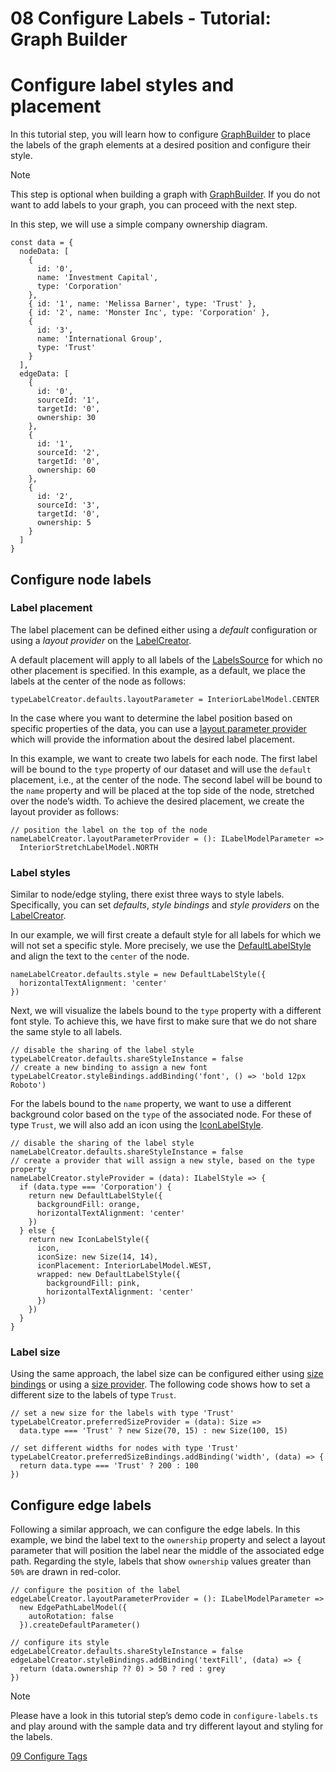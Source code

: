 <!--
 //////////////////////////////////////////////////////////////////////////////
 // @license
 // This file is part of yFiles for HTML 2.6.0.4.
 // Use is subject to license terms.
 //
 // Copyright (c) 2000-2024 by yWorks GmbH, Vor dem Kreuzberg 28,
 // 72070 Tuebingen, Germany. All rights reserved.
 //
 //////////////////////////////////////////////////////////////////////////////
-->
# 08 Configure Labels - Tutorial: Graph Builder

# Configure label styles and placement

In this tutorial step, you will learn how to configure [GraphBuilder](https://docs.yworks.com/yfileshtml/#/api/GraphBuilder) to place the labels of the graph elements at a desired position and configure their style.

Note

This step is optional when building a graph with [GraphBuilder](https://docs.yworks.com/yfileshtml/#/api/GraphBuilder). If you do not want to add labels to your graph, you can proceed with the next step.

In this step, we will use a simple company ownership diagram.

```
const data = {
  nodeData: [
    {
      id: '0',
      name: 'Investment Capital',
      type: 'Corporation'
    },
    { id: '1', name: 'Melissa Barner', type: 'Trust' },
    { id: '2', name: 'Monster Inc', type: 'Corporation' },
    {
      id: '3',
      name: 'International Group',
      type: 'Trust'
    }
  ],
  edgeData: [
    {
      id: '0',
      sourceId: '1',
      targetId: '0',
      ownership: 30
    },
    {
      id: '1',
      sourceId: '2',
      targetId: '0',
      ownership: 60
    },
    {
      id: '2',
      sourceId: '3',
      targetId: '0',
      ownership: 5
    }
  ]
}
```

## Configure node labels

### Label placement

The label placement can be defined either using a _default_ configuration or using a _layout provider_ on the [LabelCreator](https://docs.yworks.com/yfileshtml/#/api/LabelCreator).

A default placement will apply to all labels of the [LabelsSource](https://docs.yworks.com/yfileshtml/#/api/LabelsSource) for which no other placement is specified. In this example, as a default, we place the labels at the center of the node as follows:

```
typeLabelCreator.defaults.layoutParameter = InteriorLabelModel.CENTER
```

In the case where you want to determine the label position based on specific properties of the data, you can use a [layout parameter provider](https://docs.yworks.com/yfileshtml/#/api/LabelCreator#LabelCreator-property-layoutParameterProvider) which will provide the information about the desired label placement.

In this example, we want to create two labels for each node. The first label will be bound to the `type` property of our dataset and will use the `default` placement, i.e., at the center of the node. The second label will be bound to the `name` property and will be placed at the top side of the node, stretched over the node’s width. To achieve the desired placement, we create the layout provider as follows:

```
// position the label on the top of the node
nameLabelCreator.layoutParameterProvider = (): ILabelModelParameter =>
  InteriorStretchLabelModel.NORTH
```

### Label styles

Similar to node/edge styling, there exist three ways to style labels. Specifically, you can set _defaults_, _style_ _bindings_ and _style_ _providers_ on the [LabelCreator](https://docs.yworks.com/yfileshtml/#/api/LabelCreator).

In our example, we will first create a default style for all labels for which we will not set a specific style. More precisely, we use the [DefaultLabelStyle](https://docs.yworks.com/yfileshtml/#/api/DefaultLabelStyle) and align the text to the `center` of the node.

```
nameLabelCreator.defaults.style = new DefaultLabelStyle({
  horizontalTextAlignment: 'center'
})
```

Next, we will visualize the labels bound to the `type` property with a different font style. To achieve this, we have first to make sure that we do not share the same style to all labels.

```
// disable the sharing of the label style
typeLabelCreator.defaults.shareStyleInstance = false
// create a new binding to assign a new font
typeLabelCreator.styleBindings.addBinding('font', () => 'bold 12px Roboto')
```

For the labels bound to the `name` property, we want to use a different background color based on the `type` of the associated node. For these of type `Trust`, we will also add an icon using the [IconLabelStyle](https://docs.yworks.com/yfileshtml/#/api/IconLabelStyle).

```
// disable the sharing of the label style
nameLabelCreator.defaults.shareStyleInstance = false
// create a provider that will assign a new style, based on the type property
nameLabelCreator.styleProvider = (data): ILabelStyle => {
  if (data.type === 'Corporation') {
    return new DefaultLabelStyle({
      backgroundFill: orange,
      horizontalTextAlignment: 'center'
    })
  } else {
    return new IconLabelStyle({
      icon,
      iconSize: new Size(14, 14),
      iconPlacement: InteriorLabelModel.WEST,
      wrapped: new DefaultLabelStyle({
        backgroundFill: pink,
        horizontalTextAlignment: 'center'
      })
    })
  }
}
```

### Label size

Using the same approach, the label size can be configured either using [size bindings](https://docs.yworks.com/yfileshtml/#/api/LabelCreator#LabelCreator-property-preferredSizeBindings) or using a [size provider](https://docs.yworks.com/yfileshtml/#/api/LabelCreator#LabelCreator-property-preferredSizeProvider). The following code shows how to set a different size to the labels of type `Trust`.

```
// set a new size for the labels with type 'Trust'
typeLabelCreator.preferredSizeProvider = (data): Size =>
  data.type === 'Trust' ? new Size(70, 15) : new Size(100, 15)

// set different widths for nodes with type 'Trust'
typeLabelCreator.preferredSizeBindings.addBinding('width', (data) => {
  return data.type === 'Trust' ? 200 : 100
})
```

## Configure edge labels

Following a similar approach, we can configure the edge labels. In this example, we bind the label text to the `ownership` property and select a layout parameter that will position the label near the middle of the associated edge path. Regarding the style, labels that show `ownership` values greater than `50%` are drawn in red-color.

```
// configure the position of the label
edgeLabelCreator.layoutParameterProvider = (): ILabelModelParameter =>
  new EdgePathLabelModel({
    autoRotation: false
  }).createDefaultParameter()

// configure its style
edgeLabelCreator.defaults.shareStyleInstance = false
edgeLabelCreator.styleBindings.addBinding('textFill', (data) => {
  return (data.ownership ?? 0) > 50 ? red : grey
})
```

Note

Please have a look in this tutorial step’s demo code in `configure-labels.ts` and play around with the sample data and try different layout and styling for the labels.

[09 Configure Tags](../../tutorial-graph-builder/09-configure-tags/)
